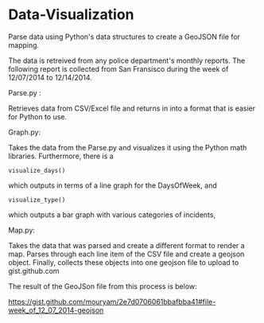 Data-Visualization
==================

Parse data using Python's data structures to create a GeoJSON file for mapping.

The data is retreived from any police department's monthly reports.
The following report is collected from San Fransisco during the week of 12/07/2014 to 12/14/2014.
  
Parse.py :

Retrieves data from CSV/Excel file and returns in into a format that is easier for Python to use.

Graph.py:

Takes the data from the Parse.py and visualizes it using the Python math libraries.
Furthermore, there is a 

    visualize_days() 
which outputs in terms of a line graph for the DaysOfWeek, and

    visualize_type()
which outputs a bar graph with various categories of incidents,
  
Map.py:

Takes the data that was parsed and create a different format to render
a map. Parses through each line item of the CSV file and create a geojson object. 
Finally, collects these objects into one geojson file to upload to gist.github.com

The result of the GeoJSon file from this process is below:

https://gist.github.com/mouryam/2e7d0706061bbafbba41#file-week_of_12_07_2014-geojson 
